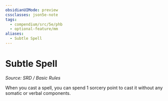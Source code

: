 ```yaml
---
obsidianUIMode: preview
cssclasses: json5e-note
tags:
  - compendium/src/5e/phb
  - optional-feature/mm
aliases:
  - Subtle Spell
---
```

# Subtle Spell
*Source: SRD / Basic Rules* 

When you cast a spell, you can spend 1 sorcery point to cast it without any somatic or verbal components.